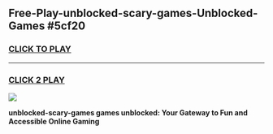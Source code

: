 
## Free-Play-unblocked-scary-games-Unblocked-Games #5cf20
<h3>
<a href="https://news.freeplayer.one?title=unblocked-scary-games&ref=8M">CLICK TO PLAY</a></h3>
<hr>

<h3>
<a href="https://news.freeplayer.one?title=unblocked-scary-games&ref=8M">CLICK 2 PLAY</a>
  
</h3>

<a href="https://news.freeplayer.one?title=unblocked-scary-games&ref=8M"><img src="https://clearcache.store/games.png"></a>


**unblocked-scary-games games unblocked: Your Gateway to Fun and Accessible Online Gaming**
